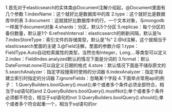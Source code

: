 1.首先对于elasticsearch的实体类@Document注解介绍起，@Document里面有几个参数
    1.indexName：这个就好比是数据库中的库
    2.type：这个就好比是数据库中的表
    3.document：这就就好比数据库中的行，一个文本对象，与mongodb一样属于document对象
    4.shards：分区，默认5个分区
    5.replicas：每个分区的备份数量，默认是1个
    6.refreshInterval：elasticsearch的刷新间隔，默认是1s
    7.indexStoreType：索引文件的存储类型，默认是"fs"
2.@Id注解，这个就相当于elasticsearch里面的主键
3.@Field注解，里面的参数介绍
    1.type：FieldType.Auto自动检索属性的类型，当然也有Integer，Long....等类型可以定义
    2.index：FieldIndex.analyzed默认的情况下面是分词的
    3.format：默认DateFormat.none可以自定义日期的格式
    4.store：默认情况下面是不储存原文的
    5.searchAnalyzer：指定字段搜索时使用的分词器
    6.indexAnalyzer：指定字段建立索引时指定的分词器
    7.ignoreFields：忽略某个字段
4.下面举点常用api的例子：
    1.QueryBuilders.boolQuery().must();单个或者多个条件必须全部符合，相当于sql语句的and
    2.QueryBuilders.boolQuery().mustNot();单个或者多个条件必须都不符合，相当于sql语句的not
    3.QueryBuilders.boolQuery().should();单个或者多个符合起重一个，相当于sql语句的or